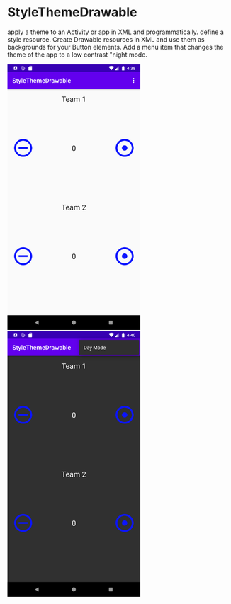 # StyleThemeDrawable
 apply a theme to an Activity or app in XML and programmatically.
  define a style resource.
  Create Drawable resources in XML and use them as backgrounds for your Button elements.
  Add a menu item that changes the theme of the app to a low contrast "night mode.
  
<img src="device-2020-05-22-163947.png" width="300" > <img src="device-2020-05-22-164028.png" width="300" >

